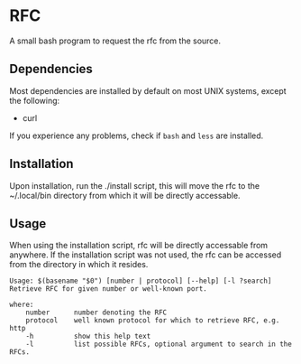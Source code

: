 # RFC
A small bash program to request the rfc from the source.

## Dependencies
Most dependencies are installed by default on most UNIX systems, except the following:
 * curl
 
If you experience any problems, check if `bash` and `less` are installed.

## Installation
Upon installation, run the ./install script, this will move the rfc to the ~/.local/bin directory from which it will be directly accessable.

## Usage
When using the installation script, rfc will be directly accessable from anywhere.
If the installation script was not used, the rfc can be accessed from the directory in which it resides.

```
Usage: $(basename "$0") [number | protocol] [--help] [-l ?search]
Retrieve RFC for given number or well-known port.

where:
	number		number denoting the RFC
	protocol	well known protocol for which to retrieve RFC, e.g. http
	-h			show this help text
	-l			list possible RFCs, optional argument to search in the RFCs.
```
